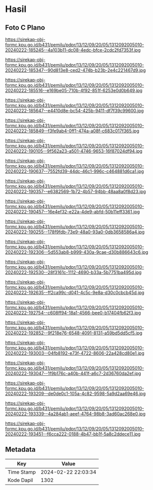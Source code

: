 # Hasil

## Foto C Plano

https://sirekap-obj-formc.kpu.go.id/b431/pemilu/pdpr/13/12/09/20/05/1312092005010-20240222-185245--4a103b11-dc08-4edc-bfce-2cdc2fd7353f.jpg

https://sirekap-obj-formc.kpu.go.id/b431/pemilu/pdpr/13/12/09/20/05/1312092005010-20240222-185347--90d813e8-ced2-474b-b23b-2e4c221467d9.jpg

https://sirekap-obj-formc.kpu.go.id/b431/pemilu/pdpr/13/12/09/20/05/1312092005010-20240222-185516--e169be05-710b-4f92-851f-6253e0d0b649.jpg

https://sirekap-obj-formc.kpu.go.id/b431/pemilu/pdpr/13/12/09/20/05/1312092005010-20240222-185647--e4410d8e-bc54-425b-9411-df7f39c99600.jpg

https://sirekap-obj-formc.kpu.go.id/b431/pemilu/pdpr/13/12/09/20/05/1312092005010-20240222-185849--f3fe9ab4-0ff1-474a-a08f-c683c017f365.jpg

https://sirekap-obj-formc.kpu.go.id/b431/pemilu/pdpr/13/12/09/20/05/1312092005010-20240222-190105--9f562a23-a501-4746-9653-16f87024df94.jpg

https://sirekap-obj-formc.kpu.go.id/b431/pemilu/pdpr/13/12/09/20/05/1312092005010-20240222-190637--7552fd39-44dc-46c1-996c-c464881d6ca1.jpg

https://sirekap-obj-formc.kpu.go.id/b431/pemilu/pdpr/13/12/09/20/05/1312092005010-20240222-190357--e6382569-1b72-4b57-94bb-48aa8a0f8d23.jpg

https://sirekap-obj-formc.kpu.go.id/b431/pemilu/pdpr/13/12/09/20/05/1312092005010-20240222-190457--16e4ef32-e22a-4de9-abfd-50b11eff3361.jpg

https://sirekap-obj-formc.kpu.go.id/b431/pemilu/pdpr/13/12/09/20/05/1312092005010-20240222-190255--178f9fdb-73e9-48a0-93a0-0db3658586a4.jpg

https://sirekap-obj-formc.kpu.go.id/b431/pemilu/pdpr/13/12/09/20/05/1312092005010-20240222-192306--5d553ab8-b999-430a-9cae-d30b886643c6.jpg

https://sirekap-obj-formc.kpu.go.id/b431/pemilu/pdpr/13/12/09/20/05/1312092005010-20240222-192530--28f3161c-1112-4690-b33a-5b7751ba495d.jpg

https://sirekap-obj-formc.kpu.go.id/b431/pemilu/pdpr/13/12/09/20/05/1312092005010-20240222-192635--ff2ca99c-d041-4c5c-9e8a-d30c0cbcb45d.jpg

https://sirekap-obj-formc.kpu.go.id/b431/pemilu/pdpr/13/12/09/20/05/1312092005010-20240222-192754--c608ff94-18a1-4566-bee0-b17404fb62f3.jpg

https://sirekap-obj-formc.kpu.go.id/b431/pemilu/pdpr/13/12/09/20/05/1312092005010-20240222-192852--9f218e76-6548-4091-8131-a59bd5dd5cf5.jpg

https://sirekap-obj-formc.kpu.go.id/b431/pemilu/pdpr/13/12/09/20/05/1312092005010-20240222-193003--04fb8192-e73f-4722-8606-22a428cd80e1.jpg

https://sirekap-obj-formc.kpu.go.id/b431/pemilu/pdpr/13/12/09/20/05/1312092005010-20240222-193047--1f9b176c-a40b-441f-a6c7-2d36760da2ef.jpg

https://sirekap-obj-formc.kpu.go.id/b431/pemilu/pdpr/13/12/09/20/05/1312092005010-20240222-193209--de0de0c1-105a-4c82-9598-5a9d2aa69e46.jpg

https://sirekap-obj-formc.kpu.go.id/b431/pemilu/pdpr/13/12/09/20/05/1312092005010-20240222-193339--4a284ab1-aeef-4764-98b8-3ad60ac268e0.jpg

https://sirekap-obj-formc.kpu.go.id/b431/pemilu/pdpr/13/12/09/20/05/1312092005010-20240222-193451--f6cca222-0188-4b47-bb1f-5a8c2ddece11.jpg


## Metadata

| Key        | Value               |
| ---------- | ------------------- |
| Time Stamp | 2024-02-22 22:03:34 |
| Kode Dapil | 1302                |



